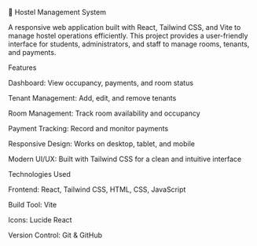 🏨 Hostel Management System

A responsive web application built with React, Tailwind CSS, and Vite to manage hostel operations efficiently. This project provides a user-friendly interface for students, administrators, and staff to manage rooms, tenants, and payments.

Features

Dashboard: View occupancy, payments, and room status

Tenant Management: Add, edit, and remove tenants

Room Management: Track room availability and occupancy

Payment Tracking: Record and monitor payments

Responsive Design: Works on desktop, tablet, and mobile

Modern UI/UX: Built with Tailwind CSS for a clean and intuitive interface

Technologies Used

Frontend: React, Tailwind CSS, HTML, CSS, JavaScript

Build Tool: Vite

Icons: Lucide React

Version Control: Git & GitHub
